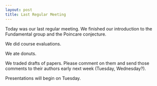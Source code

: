 ```yaml
---
layout: post
title: Last Regular Meeting
---
```


Today was our last regular meeting. We finished our introduction to the Fundamental
group and the Poincare conjecture.

We did course evaluations.

We ate donuts.

We traded drafts of papers. Please comment on them and send those comments to their
authors early next week (Tuesday, Wednesday?).

Presentations will begin on Tuesday.
